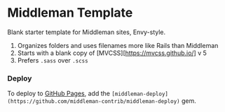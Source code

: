 # Middleman Template

Blank starter template for Middleman sites, Envy-style.

1. Organizes folders and uses filenames more like Rails than Middleman
2. Starts with a blank copy of [MVCSS][https://mvcss.github.io/] v 5
3. Prefers `.sass` over `.scss`

### Deploy

To deploy to [GitHub Pages](https://pages.github.com/), add the
`[middleman-deploy](https://github.com/middleman-contrib/middleman-deploy)` gem.
